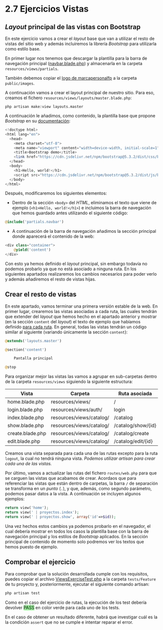 # 2.7 Ejercicios Vistas

## _Layout_ principal de las vistas con Bootstrap

En este ejercicio vamos a crear el _layout_ base que van a utilizar el resto de vistas del sitio web y además incluiremos la librería _Bootstrap_ para utilizarla como estilo base.

En primer lugar nos tenemos que descargar la plantilla para la barra de navegación principal ([navbar.blade.php](./materiales/ejercicios-laravel/navbar.blade.php)) y almacenarla en la carpeta `resources/views/partials`.

También debemos copiar el [logo de marcapersonalfp](./materiales/ejercicios-laravel/mp-logo.png) a la carpeta `public/images`.

A continuación vamos a crear el layout principal de nuestro sitio. Para eso, creamos el fichero `resources/views/layouts/master.blade.php`:

`php artisan make:view layouts.master`

 A continuación le añadimos, como contenido, la plantilla base que propone _Bootstrap_ en su [documentación](https://getbootstrap.com/docs/5.3/getting-started/introduction/):

```php
<!doctype html>
<html lang="en">
  <head>
    <meta charset="utf-8">
    <meta name="viewport" content="width=device-width, initial-scale=1">
    <title>Bootstrap demo</title>
    <link href="https://cdn.jsdelivr.net/npm/bootstrap@5.3.2/dist/css/bootstrap.min.css" rel="stylesheet" integrity="sha384-T3c6CoIi6uLrA9TneNEoa7RxnatzjcDSCmG1MXxSR1GAsXEV/Dwwykc2MPK8M2HN" crossorigin="anonymous">
  </head>
  <body>
    <h1>Hello, world!</h1>
    <script src="https://cdn.jsdelivr.net/npm/bootstrap@5.3.2/dist/js/bootstrap.bundle.min.js" integrity="sha384-C6RzsynM9kWDrMNeT87bh95OGNyZPhcTNXj1NW7RuBCsyN/o0jlpcV8Qyq46cDfL" crossorigin="anonymous"></script>
  </body>
</html>
```

Después, modificaremos los siguientes elementos:

- Dentro de la sección `<body>` del _HTML_, eliminamos el texto que viene de ejemplo (`<h1>Hello, world!</h1>`) e incluimos la barra de navegación que hemos guardado antes utilizando el siguiente código:

```php
@include('partials.navbar')
```

- A continuación de la barra de navegación añadimos la sección principal donde aparecerá el contenido de la web:

```php
<div class="container">
    @yield('content')
</div>
```

Con esto ya hemos definido el _layout_ principal, sin embargo todavía no podemos probarlo ya que no está asociado a ninguna ruta. En los siguientes apartados realizaremos los cambios necesarios para poder verlo y además añadiremos el resto de vistas hijas.

## Crear el resto de vistas

En este apartado, vamos terminar una primera versión estable de la web. En primer lugar, crearemos las vistas asociadas a cada ruta, las cuales tendrán que extender del _layout_ que hemos hecho en el apartado anterior y mostrar (en la sección `content` del _layout_) el texto de ejemplo que habíamos definido [para cada ruta](./023_rutas.md#ejercicios). En general, todas las vistas tendrán un código similar al siguiente (variando únicamente la sección `content`):

```php
@extends('layouts.master')

@section('content')

    Pantalla principal

@stop
```

Para organizar mejor las vistas las vamos a agrupar en sub-carpetas dentro de la carpeta `resources/views` siguiendo la siguiente estructura:

Vista | Carpeta | Ruta asociada
------|---------|--------------
home.blade.php | resources/views/ | /
login.blade.php | resources/views/auth/ | login
index.blade.php | resources/views/catalog/ | /catalog
show.blade.php | resources/views/catalog/ | /catalog/show/{id}
create.blade.php | resources/views/catalog/ | /catalog/create
edit.blade.php | resources/views/catalog/ | /catalog/edit/{id}

Creamos una vista separada para cada una de las rutas excepto para la ruta `logout`, la cual no tendrá ninguna vista. _Podemos utilizar artisan para crear cada una de las vistas._

Por último, vamos a actualizar las rutas del fichero `routes/web.php` para que se carguen las vistas que acabamos de crear. Acordaos que para referenciar las vistas que están dentro de carpetas, la barra `/` de separación se transforma en un _punto_ (`.`), y que, además, como segundo parámetro, podemos pasar datos a la vista. A continuación se incluyen algunos ejemplos:

```php
return view('home');
return view(' | proyectos.index');
return view(' | proyectos.show', array('id'=>$id));
```

Una vez hechos estos cambios ya podemos probarlo en el navegador, el cual debería mostrar en todos los casos la plantilla base con la barra de navegación principal y los estilos de _Bootstrap_ aplicados. En la sección principal de contenido de momento solo podremos ver los textos que hemos puesto de ejemplo.

## Comprobar el ejercicio

Para comprobar que la solución desarrollada cumple con los requisitos, puedes copiar el archivo [ViewsExerciseTest.php](./materiales/ejercicios-laravel/tests/Feature/ViewsExerciseTest.php) a la carpeta `tests/Feature` de tu proyecto y, posteriormente, ejecutar el siguiente comando artisan:

```bash
php artisan test
```

Como en el caso del ejercicio de rutas, la ejecución de los test debería devolver <span style="background-color: lightgreen">PASS</span> en color verde para cada uno de los tests.

En el caso de obtener un resultado diferente, habrá que investigar cuál es la la condición `assert` que no se cumple e intentar reparar el error.